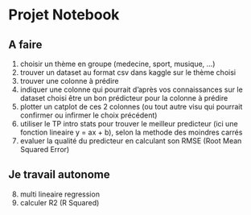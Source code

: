 # Projet Notebook

## A faire
1. choisir un thème en groupe (medecine, sport, musique, …)
2. trouver un dataset au format csv dans kaggle sur le thème choisi
3. trouver une colonne à prédire
4. indiquer une colonne qui pourrait d’après vos connaissances sur le dataset choisi être un bon prédicteur pour la colonne à prédire
5. plotter un catplot de ces 2 colonnes (ou tout autre visu qui pourrait confirmer ou infirmer le choix précédent)
6. utiliser le TP intro stats pour trouver le meilleur predicteur (ici une fonction lineaire y = ax + b), selon la methode des moindres carrés
7. evaluer la qualité du predicteur en calculant son RMSE (Root Mean Squared Error)

## Je travail autonome
8. multi lineaire regression
9. calculer R2 (R Squared)